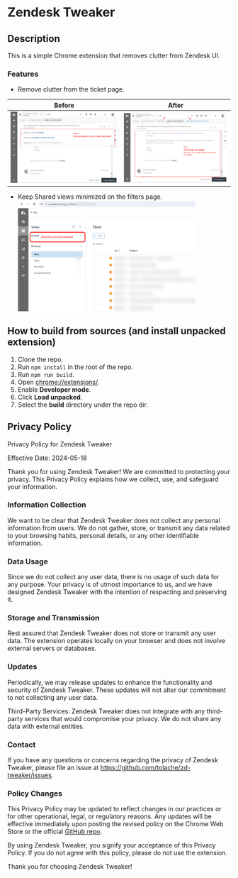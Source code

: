 # Zendesk Tweaker

## Description

This is a simple Chrome extension that removes clutter from Zendesk UI.

### Features

- Remove clutter from the ticket page.  

|                                Before                                |                                After                                 |
:---------------------------------------------------------------------:|:---------------------------------------------------------------------:
| ![screenshot](screenshots/1-ticket-info-plates-before.png?raw=true)  | ![screenshot](screenshots/2-ticket-info-plates-after.png?raw=true)   |

- Keep Shared views minimized on the filters page.  
  <img src="screenshots/3-shared-views.png?raw=true" width="400" />
  
## How to build from sources (and install unpacked extension)

1. Clone the repo.
2. Run `npm install` in the root of the repo.
3. Run `npm run build`.
4. Open [chrome://extensions/](chrome://extensions/).
5. Enable **Developer mode**.
6. Click **Load unpacked**.
7. Select the **build** directory under the repo dir.

## Privacy Policy

Privacy Policy for Zendesk Tweaker

Effective Date: 2024-05-18

Thank you for using Zendesk Tweaker! We are committed to protecting your privacy. This Privacy Policy explains how we collect, use, and safeguard your information.

### Information Collection
We want to be clear that Zendesk Tweaker does not collect any personal information from users. We do not gather, store, or transmit any data related to your browsing habits, personal details, or any other identifiable information.

### Data Usage
Since we do not collect any user data, there is no usage of such data for any purpose. Your privacy is of utmost importance to us, and we have designed Zendesk Tweaker with the intention of respecting and preserving it.

### Storage and Transmission
Rest assured that Zendesk Tweaker does not store or transmit any user data. The extension operates locally on your browser and does not involve external servers or databases.

### Updates
Periodically, we may release updates to enhance the functionality and security of Zendesk Tweaker. These updates will not alter our commitment to not collecting any user data.

Third-Party Services:
Zendesk Tweaker does not integrate with any third-party services that would compromise your privacy. We do not share any data with external entities.

### Contact
If you have any questions or concerns regarding the privacy of Zendesk Tweaker, please file an issue at https://github.com/tolache/zd-tweaker/issues.

### Policy Changes
This Privacy Policy may be updated to reflect changes in our practices or for other operational, legal, or regulatory reasons. Any updates will be effective immediately upon posting the revised policy on the Chrome Web Store or the official [GitHub repo](https://github.com/tolache/zd-tweaker).

By using Zendesk Tweaker, you signify your acceptance of this Privacy Policy. If you do not agree with this policy, please do not use the extension.

Thank you for choosing Zendesk Tweaker!
